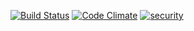 [![Build Status](https://travis-ci.org/itsmechlark/ip_auth.svg)](https://travis-ci.org/itsmechlark/ip_auth)
[![Code Climate](https://codeclimate.com/github/itsmechlark/ip_auth/badges/gpa.svg)](https://codeclimate.com/github/itsmechlark/ip_auth)
[![security](https://hakiri.io/github/itsmechlark/ip_auth/master.svg)](https://hakiri.io/github/itsmechlark/ip_auth/master)
